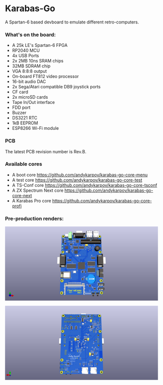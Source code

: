 # Karabas-Go

A Spartan-6 based devboard to emulate different retro-computers.

### What's on the board:

- A 25k LE's Spartan-6 FPGA
- RP2040 MCU
- 4x USB Ports
- 2x 2MB 10ns SRAM chips
- 32MB SDRAM chip
- VGA 8:8:8 output
- On-board FT812 video processor
- 16-bit audio DAC
- 2x Sega/Atari compatible DB9 joystick ports
- CF card
- 2x microSD cards
- Tape In/Out interface
- FDD port
- Buzzer
- DS3221 RTC
- 1kB EEPROM
- ESP8266 Wi-Fi module

### PCB

The latest PCB revision number is Rev.B.

### Available cores

- A boot core https://github.com/andykarpov/karabas-go-core-menu
- A test core https://github.com/andykarpov/karabas-go-core-test
- A TS-Conf core https://github.com/andykarpov/karabas-go-core-tsconf
- A ZX Spectrum Next core https://github.com/andykarpov/karabas-go-core-next
- A Karabas Pro core https://github.com/andykarpov/karabas-go-core-profi

### Pre-production renders:

![image](https://github.com/andykarpov/karabas-go/blob/master/docs/karabas-go-top.png?raw=true)

![image](https://github.com/andykarpov/karabas-go/blob/master/docs/karabas-go-bot.png?raw=true)

